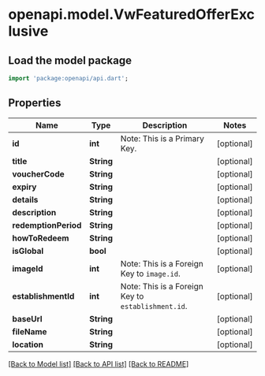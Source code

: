 # openapi.model.VwFeaturedOfferExclusive

## Load the model package
```dart
import 'package:openapi/api.dart';
```

## Properties
Name | Type | Description | Notes
------------ | ------------- | ------------- | -------------
**id** | **int** | Note: This is a Primary Key.<pk/> | [optional] 
**title** | **String** |  | [optional] 
**voucherCode** | **String** |  | [optional] 
**expiry** | **String** |  | [optional] 
**details** | **String** |  | [optional] 
**description** | **String** |  | [optional] 
**redemptionPeriod** | **String** |  | [optional] 
**howToRedeem** | **String** |  | [optional] 
**isGlobal** | **bool** |  | [optional] 
**imageId** | **int** | Note: This is a Foreign Key to `image.id`.<fk table='image' column='id'/> | [optional] 
**establishmentId** | **int** | Note: This is a Foreign Key to `establishment.id`.<fk table='establishment' column='id'/> | [optional] 
**baseUrl** | **String** |  | [optional] 
**fileName** | **String** |  | [optional] 
**location** | **String** |  | [optional] 

[[Back to Model list]](../README.md#documentation-for-models) [[Back to API list]](../README.md#documentation-for-api-endpoints) [[Back to README]](../README.md)


